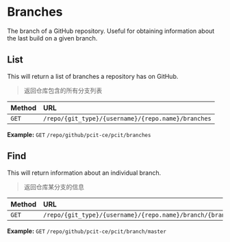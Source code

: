 # Branches

The branch of a GitHub repository. Useful for obtaining information about the last build on a given branch.

## List

This will return a list of branches a repository has on GitHub.

> 返回仓库包含的所有分支列表

| Method | URL                                                |
| :----- | :------------------------------------------------- |
| `GET`  | `/repo/{git_type}/{username}/{repo.name}/branches` |

**Example:** `GET` `/repo/github/pcit-ce/pcit/branches`

## Find

This will return information about an individual branch.

> 返回仓库某分支的信息

| Method | URL                                                            |
| :----- | :------------------------------------------------------------- |
| `GET`  | `/repo/{git_type}/{username}/{repo.name}/branch/{branch.name}` |

**Example:** `GET` `/repo/github/pcit-ce/pcit/branch/master`
